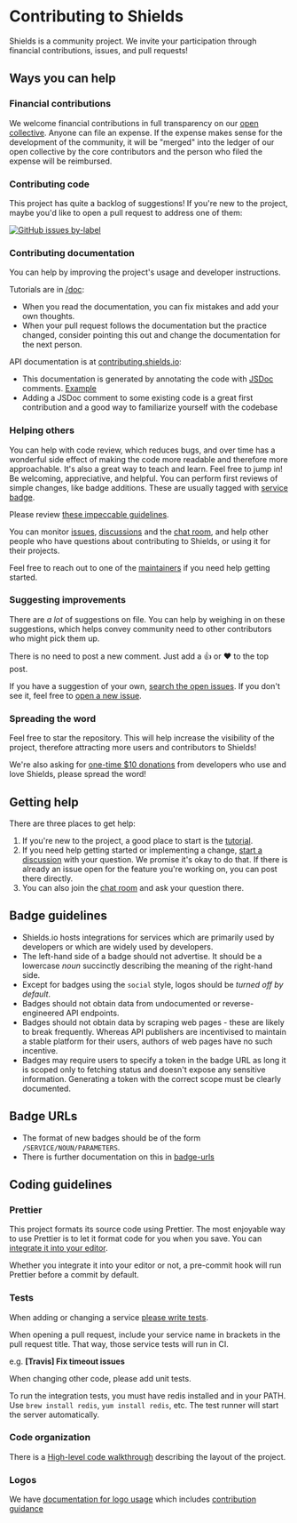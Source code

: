 # Contributing to Shields

Shields is a community project. We invite your participation through
financial contributions, issues, and pull requests!

## Ways you can help

### Financial contributions

We welcome financial contributions in full transparency on our
[open collective](https://opencollective.com/shields). Anyone can file an
expense. If the expense makes sense for the development of the community, it
will be "merged" into the ledger of our open collective by the core
contributors and the person who filed the expense will be reimbursed.

### Contributing code

This project has quite a backlog of suggestions! If you're new to the project,
maybe you'd like to open a pull request to address one of them:

[![GitHub issues by-label](https://img.shields.io/github/issues/badges/shields/good%20first%20issue.svg)](https://github.com/badges/shields/issues?q=is%3Aissue+is%3Aopen+label%3A%22good+first+issue%22)

### Contributing documentation

You can help by improving the project's usage and developer instructions.

Tutorials are in [/doc](https://github.com/badges/shields/tree/master/doc):

- When you read the documentation, you can fix mistakes and add your own thoughts.
- When your pull request follows the documentation but the practice changed,
  consider pointing this out and change the documentation for the next person.

API documentation is at [contributing.shields.io](https://contributing.shields.io/):

- This documentation is generated by annotating the code with
  [JSDoc](https://jsdoc.app/about-getting-started.html) comments.
  [Example](https://github.com/badges/shields/blob/b3be4d94d5ef570b8daccfd088c343a958988843/core/base-service/base-json.js#L26-L41)
- Adding a JSDoc comment to some existing code is a great first contribution
  and a good way to familiarize yourself with the codebase

### Helping others

You can help with code review, which reduces bugs, and over time has a
wonderful side effect of making the code more readable and therefore more
approachable. It's also a great way to teach and learn. Feel free to jump in!
Be welcoming, appreciative, and helpful. You can perform first reviews of
simple changes, like badge additions. These are usually tagged with
[service badge][service badge pr tag].

Please review [these impeccable guidelines][code review guidelines].

You can monitor [issues][], [discussions][] and the [chat room][], and help
other people who have questions about contributing to Shields, or using it
for their projects.

Feel free to reach out to one of the [maintainers][]
if you need help getting started.

[service badge pr tag]: https://github.com/badges/shields/pulls?q=is%3Apr+is%3Aopen+label%3Aservice-badge
[code review guidelines]: https://kickstarter.engineering/a-guide-to-mindful-communication-in-code-reviews-48aab5282e5e
[issues]: https://github.com/badges/shields/issues
[discussions]: https://github.com/badges/shields/discussions
[chat room]: https://discordapp.com/invite/HjJCwm5
[maintainers]: https://github.com/badges/shields#project-leaders

### Suggesting improvements

There are _a lot_ of suggestions on file. You can help by weighing in on these
suggestions, which helps convey community need to other contributors who might
pick them up.

There is no need to post a new comment. Just add a :thumbsup: or :heart: to
the top post.

If you have a suggestion of your own, [search the open issues][issues]. If you
don't see it, feel free to [open a new issue][open an issue].

[open an issue]: https://github.com/badges/shields/issues/new/choose

### Spreading the word

Feel free to star the repository. This will help increase the visibility of the project, therefore attracting more users and contributors to Shields!

We're also asking for [one-time \$10 donations](https://opencollective.com/shields) from developers who use and love Shields, please spread the word!

## Getting help

There are three places to get help:

1. If you're new to the project, a good place to start is the [tutorial][].
2. If you need help getting started or implementing a change, [start a discussion][discussions]
   with your question. We promise it's okay to do that. If there is already an
   issue open for the feature you're working on, you can post there directly.
3. You can also join the [chat room][] and ask your question there.

[tutorial]: doc/TUTORIAL.md

## Badge guidelines

- Shields.io hosts integrations for services which are primarily
  used by developers or which are widely used by developers.
- The left-hand side of a badge should not advertise. It should be a lowercase _noun_
  succinctly describing the meaning of the right-hand side.
- Except for badges using the `social` style, logos should be _turned off by
  default_.
- Badges should not obtain data from undocumented or reverse-engineered API endpoints.
- Badges should not obtain data by scraping web pages - these are likely to break frequently.
  Whereas API publishers are incentivised to maintain a stable platform for their users,
  authors of web pages have no such incentive.
- Badges may require users to specify a token in the badge URL as long it is scoped only to
  fetching status and doesn't expose any sensitive information. Generating a token with the
  correct scope must be clearly documented.

## Badge URLs

- The format of new badges should be of the form `/SERVICE/NOUN/PARAMETERS`.
- There is further documentation on this in [badge-urls](https://github.com/badges/shields/blob/master/doc/badge-urls.md)

## Coding guidelines

### Prettier

This project formats its source code using Prettier. The most enjoyable way to
use Prettier is to let it format code for you when you save. You can [integrate
it into your editor][integrate prettier].

Whether you integrate it into your editor or not, a pre-commit hook will run
Prettier before a commit by default.

[integrate prettier]: https://prettier.io/docs/en/editors.html

### Tests

When adding or changing a service [please write tests][service-tests].

When opening a pull request, include your service name in brackets in the pull
request title. That way, those service tests will run in CI.

e.g. **[Travis] Fix timeout issues**

When changing other code, please add unit tests.

To run the integration tests, you must have redis installed and in your PATH.
Use `brew install redis`, `yum install redis`, etc. The test runner will
start the server automatically.

[service-tests]: https://github.com/badges/shields/blob/master/doc/service-tests.md

### Code organization

There is a [High-level code walkthrough](doc/code-walkthrough.md) describing the layout of the project.

### Logos

We have [documentation for logo usage](doc/logos.md) which includes [contribution guidance](doc/logos.md#contributing-logos)
